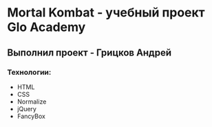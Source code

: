 # Mortal Kombat - учебный проект Glo Academy
## Выполнил проект - Грицков Андрей
### Технологии:
- HTML
- CSS
- Normalize
- jQuery
- FancyBox
